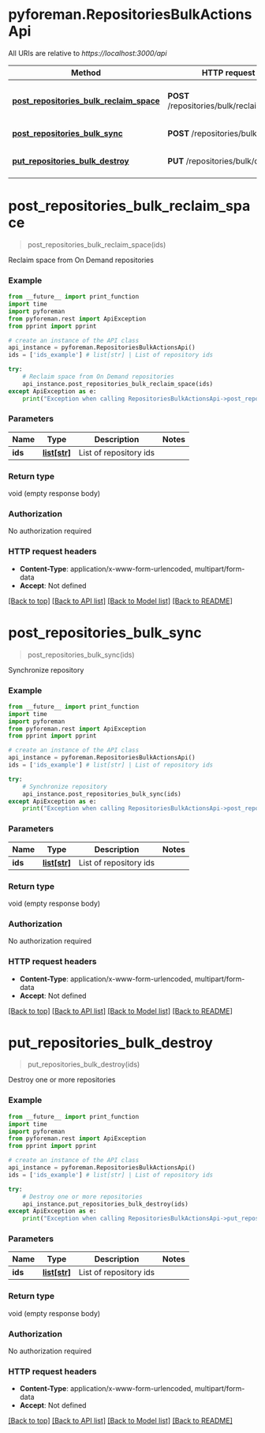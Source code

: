 # pyforeman.RepositoriesBulkActionsApi

All URIs are relative to *https://localhost:3000/api*

Method | HTTP request | Description
------------- | ------------- | -------------
[**post_repositories_bulk_reclaim_space**](RepositoriesBulkActionsApi.md#post_repositories_bulk_reclaim_space) | **POST** /repositories/bulk/reclaim_space | Reclaim space from On Demand repositories
[**post_repositories_bulk_sync**](RepositoriesBulkActionsApi.md#post_repositories_bulk_sync) | **POST** /repositories/bulk/sync | Synchronize repository
[**put_repositories_bulk_destroy**](RepositoriesBulkActionsApi.md#put_repositories_bulk_destroy) | **PUT** /repositories/bulk/destroy | Destroy one or more repositories


# **post_repositories_bulk_reclaim_space**
> post_repositories_bulk_reclaim_space(ids)

Reclaim space from On Demand repositories



### Example
```python
from __future__ import print_function
import time
import pyforeman
from pyforeman.rest import ApiException
from pprint import pprint

# create an instance of the API class
api_instance = pyforeman.RepositoriesBulkActionsApi()
ids = ['ids_example'] # list[str] | List of repository ids

try:
    # Reclaim space from On Demand repositories
    api_instance.post_repositories_bulk_reclaim_space(ids)
except ApiException as e:
    print("Exception when calling RepositoriesBulkActionsApi->post_repositories_bulk_reclaim_space: %s\n" % e)
```

### Parameters

Name | Type | Description  | Notes
------------- | ------------- | ------------- | -------------
 **ids** | [**list[str]**](str.md)| List of repository ids |

### Return type

void (empty response body)

### Authorization

No authorization required

### HTTP request headers

 - **Content-Type**: application/x-www-form-urlencoded, multipart/form-data
 - **Accept**: Not defined

[[Back to top]](#) [[Back to API list]](../README.md#documentation-for-api-endpoints) [[Back to Model list]](../README.md#documentation-for-models) [[Back to README]](../README.md)

# **post_repositories_bulk_sync**
> post_repositories_bulk_sync(ids)

Synchronize repository



### Example
```python
from __future__ import print_function
import time
import pyforeman
from pyforeman.rest import ApiException
from pprint import pprint

# create an instance of the API class
api_instance = pyforeman.RepositoriesBulkActionsApi()
ids = ['ids_example'] # list[str] | List of repository ids

try:
    # Synchronize repository
    api_instance.post_repositories_bulk_sync(ids)
except ApiException as e:
    print("Exception when calling RepositoriesBulkActionsApi->post_repositories_bulk_sync: %s\n" % e)
```

### Parameters

Name | Type | Description  | Notes
------------- | ------------- | ------------- | -------------
 **ids** | [**list[str]**](str.md)| List of repository ids |

### Return type

void (empty response body)

### Authorization

No authorization required

### HTTP request headers

 - **Content-Type**: application/x-www-form-urlencoded, multipart/form-data
 - **Accept**: Not defined

[[Back to top]](#) [[Back to API list]](../README.md#documentation-for-api-endpoints) [[Back to Model list]](../README.md#documentation-for-models) [[Back to README]](../README.md)

# **put_repositories_bulk_destroy**
> put_repositories_bulk_destroy(ids)

Destroy one or more repositories



### Example
```python
from __future__ import print_function
import time
import pyforeman
from pyforeman.rest import ApiException
from pprint import pprint

# create an instance of the API class
api_instance = pyforeman.RepositoriesBulkActionsApi()
ids = ['ids_example'] # list[str] | List of repository ids

try:
    # Destroy one or more repositories
    api_instance.put_repositories_bulk_destroy(ids)
except ApiException as e:
    print("Exception when calling RepositoriesBulkActionsApi->put_repositories_bulk_destroy: %s\n" % e)
```

### Parameters

Name | Type | Description  | Notes
------------- | ------------- | ------------- | -------------
 **ids** | [**list[str]**](str.md)| List of repository ids |

### Return type

void (empty response body)

### Authorization

No authorization required

### HTTP request headers

 - **Content-Type**: application/x-www-form-urlencoded, multipart/form-data
 - **Accept**: Not defined

[[Back to top]](#) [[Back to API list]](../README.md#documentation-for-api-endpoints) [[Back to Model list]](../README.md#documentation-for-models) [[Back to README]](../README.md)
